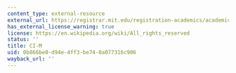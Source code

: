 ```yaml
---
content_type: external-resource
external_url: https://registrar.mit.edu/registration-academics/academic-requirements/communication-requirement/ci-m-subjects
has_external_license_warning: true
license: https://en.wikipedia.org/wiki/All_rights_reserved
status: ''
title: CI-M
uid: 0b866be0-d94e-4ff3-be74-0a077316c906
wayback_url: ''
---
```

